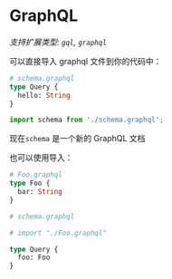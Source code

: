 # GraphQL

_支持扩展类型: `gql`, `graphql`_

可以直接导入 graphql 文件到你的代码中：

```graphql
# schema.graphql
type Query {
  hello: String
}
```

```js
import schema from './schema.graphql';
```

现在`schema` 是一个新的 GraphQL 文档

也可以使用导入：

```graphql
# Foo.graphql
type Foo {
  bar: String
}
```

```graphql
# schema.graphql

# import "./Foo.graphql"

type Query {
  foo: Foo
}
```
